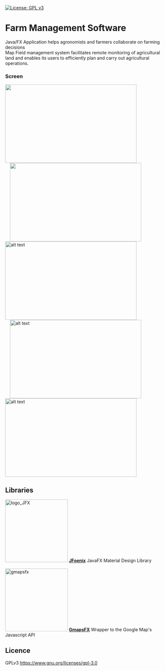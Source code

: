 [![License: GPL v3](https://img.shields.io/badge/License-GPL%20v3-blue.svg)](https://www.gnu.org/licenses/gpl-3.0)
# Farm Management Software
Java/FX Application helps agronomists and farmers collaborate on farming decisions<br/>
Map Field management system facilitates remote monitoring of agricultural land and enables its users to efficiently plan and carry out agricultural operations.
<h3>Screen</h3>
<div>
<img src="https://preview.ibb.co/jhDb2b/1.jpg" width="420px" height="250px">
<img src="https://preview.ibb.co/mWBUNb/3.png" width="420px" height="250px"  style="display: inline; margin-left:15px;">
<img src="https://preview.ibb.co/erT9Nb/4.png" alt="alt text" width="420x" height="250px"  style="display: inline;">
<img src="https://preview.ibb.co/itzuoG/5.png" alt="alt text" width="420px" height="250px"  style="display: inline; margin-left:15px;">
<img src="https://preview.ibb.co/dtqdFw/6.png" alt="alt text" width="420px" height="250px"  style="display: inline;">
</div>
<h2>Libraries</h2>
<img src="https://image.ibb.co/btrcan/logo_JFX.png" alt="logo_JFX" width="200px" border="0">
<a href="https://github.com/jfoenixadmin/JFoenix"><b>JFoenix</b></a> JavaFX Material Design Library<br/><br/>

<img src="https://image.ibb.co/juP8gS/gmapsfx.png" alt="gmapsfx" width="200px" border="0">
<a href="http://rterp.github.io/GMapsFX/"><b>GmapsFX</b></a> Wrapper to the Google Map's Javascript API

<h2>Licence</h2>
<p>GPLv3
<a href="http://www.gnu.org/licenses/agpl-3.0.html" rel="nofollow">https://www.gnu.org/licenses/gpl-3.0</a></p>
